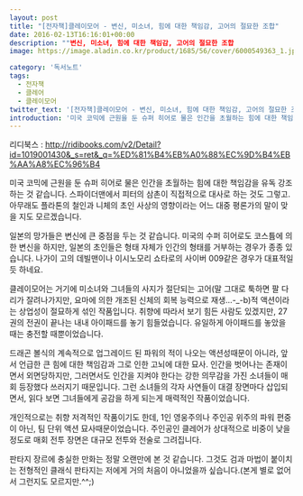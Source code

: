 ```yaml
---
layout: post
title: "[전자책]클레이모어 - 변신, 미소녀, 힘에 대한 책임감, 고어의 절묘한 조합"
date: 2016-02-13T16:16:01+00:00
description: ""변신, 미소녀, 힘에 대한 책임감, 고어의 절묘한 조합
image: https://image.aladin.co.kr/product/1685/56/cover/6000549363_1.jpg

category: '독서노트'  
tags: 
  - 전자책
  - 클레어
  - 클레이모어
twitter_text: '[전자책]클레이모어 - 변신, 미소녀, 힘에 대한 책임감, 고어의 절묘한 조합'
introduction: '미국 코믹에 근원을 둔 슈퍼 히어로 물은 인간을 초월하는 힘에 대한 책임감을 유독 강조하는 것 같습니다.'
---
```


리디북스 : <http://ridibooks.com/v2/Detail?id=1019001430&_s=ret&_q=%ED%81%B4%EB%A0%88%EC%9D%B4%EB%AA%A8%EC%96%B4>

미국 코믹에 근원을 둔 슈퍼 히어로 물은 인간을 초월하는 힘에 대한 책임감을 유독 강조하는 것 같습니다. 스파이더맨에서 피터의 삼촌이 직접적으로 대사로 하는 것도 그렇고. 아무래도 플라톤의 철인과 니체의 초인 사상의 영향이라는 어느 대중 평론가의 말이 맞을 지도 모르겠습니다. 

일본의 망가들은 변신에 큰 중점을 두는 것 같습니다. 미국의 수퍼 히어로도 코스튬에 의한 변신을 하지만, 일본의 초인들은 형태 자체가 인간의 형태를 거부하는 경우가 종종 있습니다. 나가이 고의 데빌맨이나 이시노모리 쇼타로의 사이버 009같은 경우가 대표적일 듯 하네요.

클레이모어는 거기에 미소녀와 그녀들의 사지가 절단되는 고어(말 그대로 툭하면 팔 다리가 잘려나가지만, 요마에 의한 개조된 신체의 회복 능력으로 재생&#8230;-_-b)적 액션이라는 상업성이 절묘하게 섞인 작품입니다. 취향에 따라서 보기 힘든 사람도 있겠지만, 27권의 전권이 끝나는 내내 아이패드를 놓기 힘들었습니다. 유일하게 아이패드를 놓았을 때는 충전할 때뿐이었습니다.

드래곤 볼식의 계속적으로 업그레이드 된 파워의 적이 나오는 액션성때문이 아니라, 앞서 언급한 큰 힘에 대한 책임감과 그로 인한 고뇌에 대한 묘사. 인간을 벗어나는 존재이면서 외면당하지만, 그러면서도 인간을 지켜야 한다는 강한 의무감을 가진 소녀들이 매회 등장했다 쓰러지기 때문입니다. 그런 소녀들의 각자 사연들이 대결 장면마다 삽입되면서, 읽다 보면 그녀들에게 공감을 하게 되는게 매력적인 작품이었습니다.

개인적으로는 취향 저격적인 작품이기도 한데, 1인 영웅주의나 주인공 위주의 파워 편중이 아닌, 팀 단위 액션 묘사때문이었습니다. 주인공인 클레어가 상대적으로 비중이 낮을 정도로 매회 전투 장면은 대규모 전투와 전술로 그려집니다.

판타지 장르에 충실한 만화는 정말 오랜만에 본 것 같습니다. 그것도 검과 마법이 붙이치는 전형적인 클래식 판타지는 저에게 거의 처음이 아니었을까 싶습니다.(본게 별로 없어서 그런지도 모르지만.^^;)